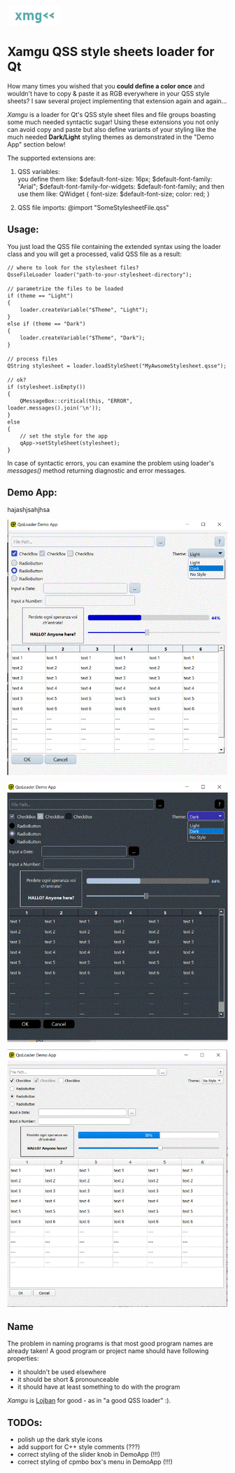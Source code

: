 ![xamgu's logo](xamgu-logo.gif) 


# Xamgu QSS style sheets loader for Qt

How many times you wished that you **could define a color once** and wouldn't have to copy & paste it as RGB everywhere in your QSS style sheets? I saw several project implementing that extension again and again...

*Xamgu* is a loader for Qt's QSS style sheet files and file groups boasting some much needed syntactic sugar! Using these extensions you not only can avoid copy and paste but also define variants of your styling like the much needed **Dark/Light** styling themes as demonstrated in the "Demo App" section below!

The supported extensions are:

1. QSS variables: 
<br>you define them like:
         $default-font-size: 16px;
         $default-font-family: "Arial";
         $default-font-family-for-widgets: $default-font-family;
and then use them like:
         QWidget { font-size: $default-font-size; color: red; }

2. QSS file imports:
        @import "SomeStylesheetFile.qss" 


## Usage:

You just load the QSS file containing the extended syntax using the loader class and you will get a processed, valid QSS file as a result:

    // where to look for the stylesheet files?
    QsseFileLoader loader("path-to-your-stylesheet-directory");
   
    // parametrize the files to be loaded
    if (theme == "Light")
    {      
        loader.createVariable("$Theme", "Light");
    }
    else if (theme == "Dark")
    {
        loader.createVariable("$Theme", "Dark");
    }     

    // process files
    QString stylesheet = loader.loadStyleSheet("MyAwsomeStylesheet.qsse");

    // ok?
    if (stylesheet.isEmpty())
    {
        QMessageBox::critical(this, "ERROR", loader.messages().join('\n'));        
    }
    else
    {
        // set the style for the app
        qApp->setStyleSheet(stylesheet);
    }

In case of syntactic errors, you can examine the problem using loader's *messages()* method returning diagnostic and error messages.


## Demo App:


hajashjsahjhsa


![xamgu demo light](demo-app-LightTheme.gif)

![xamgu demo dark](demo-app-DarkTheme.gif)

![xamgu demo native](demo-app-NoTheme.gif)


## Name

The problem in naming programs is that most good program names are already taken! A good program or project name should have following properties:
- it shouldn't be used elsewhere
- it should be short & pronounceable
- it should have at least something to do with the program

*Xamgu* is [Lojban](https://en.wikipedia.org/wiki/Lojban) for good - as in "a good QSS loader" :).


## TODOs:
 - polish up the dark style icons
 - add support for C++ style comments (???)
 - correct styling of the slider knob in DemoApp (!!!)
 - correct styling of cpmbo box's menu in DemoApp (!!!)



